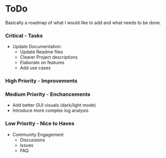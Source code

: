 # ToDo
Basically a roadmap of what I would like to add and what needs to be done.
### Critical - Tasks
* Update Documentation:
  * Update Readme files
  * Clearer Project descriptions
  * Elaborate on features
  * Add use cases

### High Priority - Improvements

### Medium Priority - Enchancements
* Add better GUI visuals (dark/light mode)
* Introduce more complex log analysis

### Low Priority - Nice to Haves
* Community Engagement
  * Discussions
  * Issues
  * FAQ

